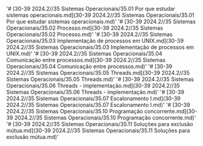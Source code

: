 
'# [30-39 2024.2//35 Sistemas Operacionais/35.01 Por que estudar sistemas operacionais.md](30-39 2024.2//35 Sistemas Operacionais/35.01 Por que estudar sistemas operacionais.md)'
'# [30-39 2024.2//35 Sistemas Operacionais/35.02 Processo.md](30-39 2024.2//35 Sistemas Operacionais/35.02 Processo.md)'
'# [30-39 2024.2//35 Sistemas Operacionais/35.03 Implementação de processos em UNIX.md](30-39 2024.2//35 Sistemas Operacionais/35.03 Implementação de processos em UNIX.md)'
'# [30-39 2024.2//35 Sistemas Operacionais/35.04 Comunicação entre processos.md](30-39 2024.2//35 Sistemas Operacionais/35.04 Comunicação entre processos.md)'
'# [30-39 2024.2//35 Sistemas Operacionais/35.05 Threads.md](30-39 2024.2//35 Sistemas Operacionais/35.05 Threads.md)'
'# [30-39 2024.2//35 Sistemas Operacionais/35.06 Threads - implementação.md](30-39 2024.2//35 Sistemas Operacionais/35.06 Threads - implementação.md)'
'# [30-39 2024.2//35 Sistemas Operacionais/35.07 Escalonamento I.md](30-39 2024.2//35 Sistemas Operacionais/35.07 Escalonamento I.md)'
'# [30-39 2024.2//35 Sistemas Operacionais/35.10 Programação concorrente.md](30-39 2024.2//35 Sistemas Operacionais/35.10 Programação concorrente.md)'
'# [30-39 2024.2//35 Sistemas Operacionais/35.11 Soluções para exclusão mútua.md](30-39 2024.2//35 Sistemas Operacionais/35.11 Soluções para exclusão mútua.md)'

